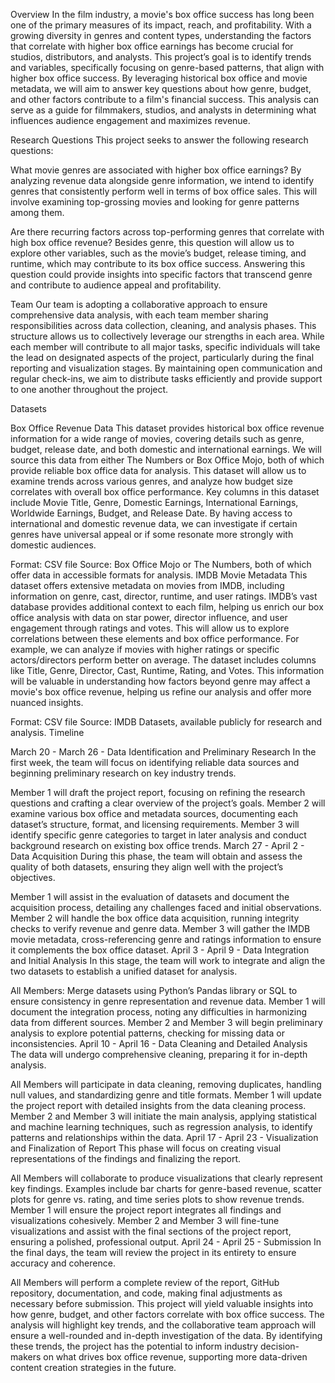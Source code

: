 Overview
In the film industry, a movie's box office success has long been one of the primary measures of its impact, reach, and profitability. With a growing diversity in genres and content types, understanding the factors that correlate with higher box office earnings has become crucial for studios, distributors, and analysts. This project’s goal is to identify trends and variables, specifically focusing on genre-based patterns, that align with higher box office success. By leveraging historical box office and movie metadata, we will aim to answer key questions about how genre, budget, and other factors contribute to a film's financial success. This analysis can serve as a guide for filmmakers, studios, and analysts in determining what influences audience engagement and maximizes revenue.

Research Questions
This project seeks to answer the following research questions:

What movie genres are associated with higher box office earnings?
By analyzing revenue data alongside genre information, we intend to identify genres that consistently perform well in terms of box office sales. This will involve examining top-grossing movies and looking for genre patterns among them.

Are there recurring factors across top-performing genres that correlate with high box office revenue?
Besides genre, this question will allow us to explore other variables, such as the movie’s budget, release timing, and runtime, which may contribute to its box office success. Answering this question could provide insights into specific factors that transcend genre and contribute to audience appeal and profitability.

Team
Our team is adopting a collaborative approach to ensure comprehensive data analysis, with each team member sharing responsibilities across data collection, cleaning, and analysis phases. This structure allows us to collectively leverage our strengths in each area. While each member will contribute to all major tasks, specific individuals will take the lead on designated aspects of the project, particularly during the final reporting and visualization stages. By maintaining open communication and regular check-ins, we aim to distribute tasks efficiently and provide support to one another throughout the project.

Datasets

Box Office Revenue Data
This dataset provides historical box office revenue information for a wide range of movies, covering details such as genre, budget, release date, and both domestic and international earnings. We will source this data from either The Numbers or Box Office Mojo, both of which provide reliable box office data for analysis. This dataset will allow us to examine trends across various genres, and analyze how budget size correlates with overall box office performance. Key columns in this dataset include Movie Title, Genre, Domestic Earnings, International Earnings, Worldwide Earnings, Budget, and Release Date. By having access to international and domestic revenue data, we can investigate if certain genres have universal appeal or if some resonate more strongly with domestic audiences.

Format: CSV file
Source: Box Office Mojo or The Numbers, both of which offer data in accessible formats for analysis.
IMDB Movie Metadata
This dataset offers extensive metadata on movies from IMDB, including information on genre, cast, director, runtime, and user ratings. IMDB’s vast database provides additional context to each film, helping us enrich our box office analysis with data on star power, director influence, and user engagement through ratings and votes. This will allow us to explore correlations between these elements and box office performance. For example, we can analyze if movies with higher ratings or specific actors/directors perform better on average. The dataset includes columns like Title, Genre, Director, Cast, Runtime, Rating, and Votes. This information will be valuable in understanding how factors beyond genre may affect a movie's box office revenue, helping us refine our analysis and offer more nuanced insights.

Format: CSV file
Source: IMDB Datasets, available publicly for research and analysis.
Timeline

March 20 - March 26 - Data Identification and Preliminary Research
In the first week, the team will focus on identifying reliable data sources and beginning preliminary research on key industry trends.

Member 1 will draft the project report, focusing on refining the research questions and crafting a clear overview of the project’s goals.
Member 2 will examine various box office and metadata sources, documenting each dataset’s structure, format, and licensing requirements.
Member 3 will identify specific genre categories to target in later analysis and conduct background research on existing box office trends.
March 27 - April 2 - Data Acquisition
During this phase, the team will obtain and assess the quality of both datasets, ensuring they align well with the project’s objectives.

Member 1 will assist in the evaluation of datasets and document the acquisition process, detailing any challenges faced and initial observations.
Member 2 will handle the box office data acquisition, running integrity checks to verify revenue and genre data.
Member 3 will gather the IMDB movie metadata, cross-referencing genre and ratings information to ensure it complements the box office dataset.
April 3 - April 9 - Data Integration and Initial Analysis
In this stage, the team will work to integrate and align the two datasets to establish a unified dataset for analysis.

All Members: Merge datasets using Python’s Pandas library or SQL to ensure consistency in genre representation and revenue data.
Member 1 will document the integration process, noting any difficulties in harmonizing data from different sources.
Member 2 and Member 3 will begin preliminary analysis to explore potential patterns, checking for missing data or inconsistencies.
April 10 - April 16 - Data Cleaning and Detailed Analysis
The data will undergo comprehensive cleaning, preparing it for in-depth analysis.

All Members will participate in data cleaning, removing duplicates, handling null values, and standardizing genre and title formats.
Member 1 will update the project report with detailed insights from the data cleaning process.
Member 2 and Member 3 will initiate the main analysis, applying statistical and machine learning techniques, such as regression analysis, to identify patterns and relationships within the data.
April 17 - April 23 - Visualization and Finalization of Report
This phase will focus on creating visual representations of the findings and finalizing the report.

All Members will collaborate to produce visualizations that clearly represent key findings. Examples include bar charts for genre-based revenue, scatter plots for genre vs. rating, and time series plots to show revenue trends.
Member 1 will ensure the project report integrates all findings and visualizations cohesively.
Member 2 and Member 3 will fine-tune visualizations and assist with the final sections of the project report, ensuring a polished, professional output.
April 24 - April 25 - Submission
In the final days, the team will review the project in its entirety to ensure accuracy and coherence.

All Members will perform a complete review of the report, GitHub repository, documentation, and code, making final adjustments as necessary before submission.
This project will yield valuable insights into how genre, budget, and other factors correlate with box office success. The analysis will highlight key trends, and the collaborative team approach will ensure a well-rounded and in-depth investigation of the data. By identifying these trends, the project has the potential to inform industry decision-makers on what drives box office revenue, supporting more data-driven content creation strategies in the future.

